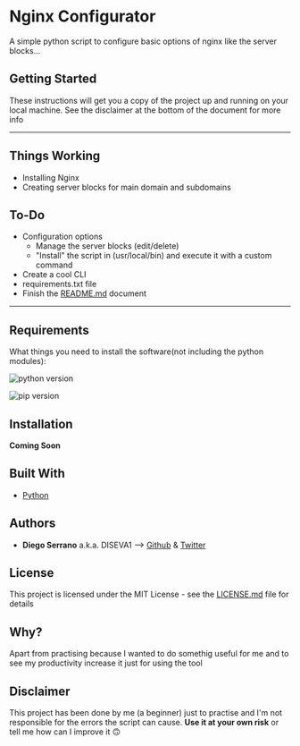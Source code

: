 # Nginx Configurator
 A simple python script to configure basic options of nginx like the server blocks...

## Getting Started

These instructions will get you a copy of the project up and running on your local machine. See the disclaimer at the bottom of the document for more info

----

## Things Working
- Installing Nginx
- Creating server blocks for main domain and subdomains

## To-Do
- Configuration options
    - Manage the server blocks (edit/delete)
    - "Install" the script in (usr/local/bin) and execute it with a custom command
- Create a cool CLI
- requirements.txt file
- Finish the [README.md](README.md) document
----

## Requirements

What things you need to install the software(not including the python modules):


![python version](https://img.shields.io/badge/python-%3C%3D3.7-important?style=flat-square&logo=python)

![pip version](https://img.shields.io/badge/PIP-%3E%3D%2019.3.1-important?style=flat-square&logo=python)


## Installation

**Coming Soon**



## Built With

* [Python](https://docs.python.org/3.7/) 

## Authors

* **Diego Serrano** a.k.a. DISEVA1 -->  [Github](https://github.com/diseva1) & [Twitter](https://twitter.com/dsv_dev)


## License

This project is licensed under the MIT License - see the [LICENSE.md](LICENSE.md) file for details

## Why?
Apart from practising because I wanted to do somethig useful for me and to see my productivity increase it just for using the tool

## Disclaimer
This project has been done by me (a beginner) just to practise and I'm not responsible for the errors the script can cause. **Use it at your own risk** or tell me how can I improve it 🙃